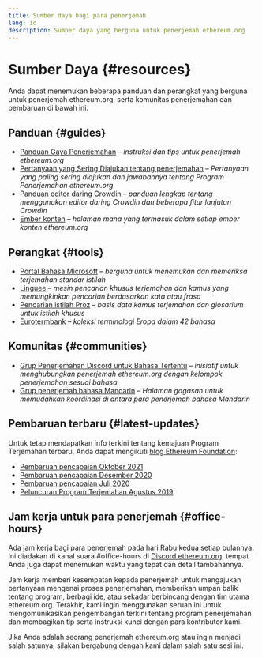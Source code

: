 ```yaml
---
title: Sumber daya bagi para penerjemah
lang: id
description: Sumber daya yang berguna untuk penerjemah ethereum.org
---
```


# Sumber Daya {#resources}

Anda dapat menemukan beberapa panduan dan perangkat yang berguna untuk penerjemah ethereum.org, serta komunitas penerjemahan dan pembaruan di bawah ini.

## Panduan {#guides}

- [Panduan Gaya Penerjemahan](/contributing/translation-program/translators-guide/) _– instruksi dan tips untuk penerjemah ethereum.org_
- [Pertanyaan yang Sering Diajukan tentang penerjemahan](/contributing/translation-program/faq/) _– Pertanyaan yang paling sering diajukan dan jawabannya tentang Program Penerjemahan ethereum.org_
- [Panduan editor daring Crowdin](https://support.crowdin.com/online-editor/) _– panduan lengkap tentang menggunakan editor daring Crowdin dan beberapa fitur lanjutan Crowdin_
- [Ember konten](/contributing/translation-program/content-buckets/) _– halaman mana yang termasuk dalam setiap ember konten ethereum.org_

## Perangkat {#tools}

- [Portal Bahasa Microsoft](https://www.microsoft.com/en-us/language) _– berguna untuk menemukan dan memeriksa terjemahan standar istilah_
- [Linguee](https://www.linguee.com/) _– mesin pencarian khusus terjemahan dan kamus yang memungkinkan pencarian berdasarkan kata atau frasa_
- [Pencarian istilah Proz](https://www.proz.com/search/) _– basis data kamus terjemahan dan glosarium untuk istilah khusus_
- [Eurotermbank](https://www.eurotermbank.com/) _– koleksi terminologi Eropa dalam 42 bahasa_

## Komunitas {#communities}

- [Grup Penerjemahan Discord untuk Bahasa Tertentu](/discord/) _– inisiatif untuk menghubungkan penerjemah ethereum.org dengan kelompok penerjemahan sesuai bahasa._
- [Grup penerjemah bahasa Mandarin](https://www.notion.so/Ethereum-org-05375fe0a94c4214acaf90f42ba40171) _– Halaman gagasan untuk memudahkan koordinasi di antara para penerjemah bahasa Mandarin_

## Pembaruan terbaru {#latest-updates}

Untuk tetap mendapatkan info terkini tentang kemajuan Program Terjemahan terbaru, Anda dapat mengikuti [blog Ethereum Foundation](https://blog.ethereum.org/):

- [Pembaruan pencapaian Oktober 2021](https://blog.ethereum.org/2021/10/04/translation-program-update/)
- [Pembaruan pencapaian Desember 2020](https://blog.ethereum.org/2020/12/21/translation-program-milestones-updates-20/)
- [Pembaruan pencapaian Juli 2020](https://blog.ethereum.org/2020/07/29/ethdotorg-translation-milestone/)
- [Peluncuran Program Terjemahan Agustus 2019](https://blog.ethereum.org/2019/08/20/translating-ethereum-for-our-global-community/)

## Jam kerja untuk para penerjemah {#office-hours}

Ada jam kerja bagi para penerjemah pada hari Rabu kedua setiap bulannya. Ini diadakan di kanal suara #office-hours di [Discord ethereum.org](/discord/), tempat Anda juga dapat menemukan waktu yang tepat dan detail tambahannya.

Jam kerja memberi kesempatan kepada penerjemah untuk mengajukan pertanyaan mengenai proses penerjemahan, memberikan umpan balik tentang program, berbagi ide, atau sekadar berbincang dengan tim utama ethereum.org. Terakhir, kami ingin menggunakan seruan ini untuk mengomunikasikan pengembangan terkini tentang program penerjemahan dan membagikan tip serta instruksi kunci dengan para kontributor kami.

Jika Anda adalah seorang penerjemah ethereum.org atau ingin menjadi salah satunya, silakan bergabung dengan kami dalam salah satu sesi ini.
